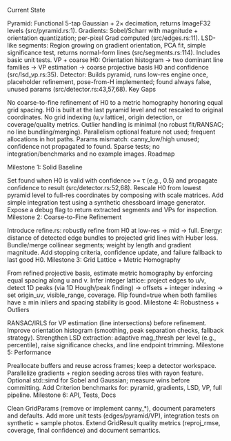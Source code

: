 Current State

Pyramid: Functional 5-tap Gaussian + 2× decimation, returns ImageF32 levels (src/pyramid.rs:1).
Gradients: Sobel/Scharr with magnitude + orientation quantization; per-pixel Grad computed (src/edges.rs:11).
LSD-like segments: Region growing on gradient orientation, PCA fit, simple significance test, returns normal-form lines (src/segments.rs:114). Includes basic unit tests.
VP + coarse H0: Orientation histogram → two dominant line families → VP estimation → coarse projective basis H0 and confidence (src/lsd_vp.rs:35).
Detector: Builds pyramid, runs low-res engine once, placeholder refinement, pose-from-H implemented; found always false, unused params (src/detector.rs:43,57,68).
Key Gaps

No coarse-to-fine refinement of H0 to a metric homography honoring equal grid spacing.
H0 is built at the last pyramid level and not rescaled to original coordinates.
No grid indexing (u,v lattice), origin detection, or coverage/quality metrics.
Outlier handling is minimal (no robust fit/RANSAC; no line bundling/merging).
Parallelism optional feature not used; frequent allocations in hot paths.
Params mismatch: canny_low/high unused; confidence not propagated to found.
Sparse tests; no integration/benchmarks and no example images.
Roadmap

Milestone 1: Solid Baseline

Set found when H0 is valid with confidence >= τ (e.g., 0.5) and propagate confidence to result (src/detector.rs:52,68).
Rescale H0 from lowest pyramid level to full-res coordinates by composing with scale matrices.
Add simple integration test using a synthetic chessboard image generator.
Expose a debug flag to return extracted segments and VPs for inspection.
Milestone 2: Coarse-to-Fine Refinement

Introduce refine.rs: robustly refine from H0 at low-res → mid → full. Energy: distance of detected edge bundles to projected grid lines with Huber loss.
Bundle/merge collinear segments; weight by length and gradient magnitude.
Add stopping criteria, confidence update, and failure fallback to last good H0.
Milestone 3: Grid Lattice + Metric Homography

From refined projective basis, estimate metric homography by enforcing equal spacing along u and v.
Infer integer lattice: project edges to u/v, detect 1D peaks (via 1D Hough/peak finding) → offsets + integer indexing → set origin_uv, visible_range, coverage.
Flip found=true when both families have ≥ min inliers and spacing stability is good.
Milestone 4: Robustness + Outliers

RANSAC/IRLS for VP estimation (line intersections) before refinement.
Improve orientation histogram (smoothing, peak separation checks, fallback strategy).
Strengthen LSD extraction: adaptive mag_thresh per level (e.g., percentile), raise significance checks, and line endpoint trimming.
Milestone 5: Performance

Preallocate buffers and reuse across frames; keep a detector workspace.
Parallelize gradients + region seeding across tiles with rayon feature.
Optional std::simd for Sobel and Gaussian; measure wins before committing.
Add Criterion benchmarks for: pyramid, gradients, LSD, VP, full pipeline.
Milestone 6: API, Tests, Docs

Clean GridParams (remove or implement canny_*), document parameters and defaults.
Add more unit tests (edges/pyramid/VP), integration tests on synthetic + sample photos.
Extend GridResult quality metrics (reproj_rmse, coverage, final confidence) and document semantics.

